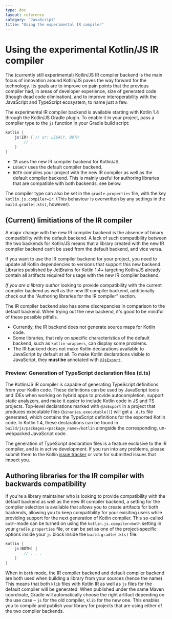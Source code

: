 ```yaml
---
type: doc
layout: reference
category: "JavaScript"
title: "Using the experimental IR compiler"
---
```

# Using the experimental Kotlin/JS IR compiler

The (currently still experimental) Kotlin/JS IR compiler backend is the main focus of innovation around Kotlin/JS paves the way forward for the technology. Its goals are to improve on pain points that the previous compiler had, in areas of developer experience, size of generated code (though dead code elimination), and to improve interoperability with the JavaScript and TypeScript ecosystem, to name just a few.

The experimental IR compiler backend is available starting with Kotlin 1.4 through the Kotlin/JS Gradle plugin. To enable it in your project, pass a compiler type to the `js` function in your Gradle build script:

<!--suppress ALL -->
<div class="sample" markdown="1" mode="groovy" theme="idea">

```groovy
kotlin {
    js(IR) { // or: LEGACY, BOTH
        // . . .
    }
}
```

</div>

- `IR` uses the new IR compiler backend for Kotlin/JS.
- `LEGACY` uses the default compiler backend.
- `BOTH` compiles your project with the new IR compiler as well as the default compiler backend. This is mainly useful for authoring libraries that are compatible with both backends, see below.

The compiler type can also be set in the `gradle.properties` file, with the key `kotlin.js.compiler=ir`. (This behaviour is overwritten by any settings in the `build.gradle(.kts)`, however).

## (Current) limitiations of the IR compiler

A major change with the new IR compiler backend is the absence of binary compatibility with the default backend. A lack of such compatibility between the two backends for Kotlin/JS means that a library created with the new IR compiler backend can’t be used from the default backend, and vice versa.

If you want to use the IR compiler backend for your project, you need to update all Kotlin dependencies to versions that support this new backend. Libraries published by JetBrains for Kotlin 1.4+ targeting Kotlin/JS already contain all artifacts required for usage with the new IR compiler backend.

*If you are a library author* looking to provide compatibility with the current compiler backend as well as the new IR compiler backend, additionally check out the “Authoring libraries for the IR compiler” section.

The IR compiler backend also has some discrepancies in comparison to the default backend. When trying out the new backend, it's good to be mindful of these possible pitfalls.
- Currently, the IR backend does not generate source maps for Kotlin code.
- Some libraries, that rely on specific characteristics of the default backend, such as `kotlin-wrappers`, can display some problems.
- The IR backend does not make Kotlin declarations available to JavaScript by default at all. To make Kotlin declarations visible to JavaScript, they **must be** annotated with [`@JsExport`](js-to-kotlin-interop.html#jsexport-annotation).

### Preview: Generation of TypeScript declaration files (d.ts)
The Kotlin/JS IR compiler is capable of generating TypeScript definitions from your Kotlin code. These definitions can be used by JavaScript tools and IDEs when working on hybrid apps to provide autocompletion, support static analyzers, and make it easier to include Kotlin code in JS and TS projects.
Top-level declarations marked with `@JsExport` in a project that produces executable files (`binaries.executable()`) will get a `.d.ts` file generated, which contains the TypeScript definitions for the exported Kotlin code.
In Kotlin 1.4, these declarations can be found in `build/js/packages/<package_name>/kotlin` alongside the corresponding, un-webpacked JavaScript code.

The generation of TypeScript declaration files is a feature exclusive to the IR compiler, and is in active development. If you run into any problems, please submit them to the Kotlin [issue tracker](https://youtrack.jetbrains.com/issues?q=%23%7BKJS:%20d.ts%20generation%7D) or vote for submitted issues that impact you. 

## Authoring libraries for the IR compiler with backwards compatibility

If you're a library maintainer who is looking to provide compatibility with the default backend as well as the new IR compiler backend, a setting for the compiler selection is available that allows you to create artifacts for both backends, allowing you to keep compatibility for your exisiting users while providing support for the next generation of Kotlin compiler. This so-called `both`-mode can be turned on using the `kotlin.js.compiler=both` setting in your `gradle.properties` file, or can be set as one of the project-specific options inside your `js` block inside the `build.gradle(.kts)` file:

```groovy
kotlin {
    js(BOTH) {
        // . . .
    }
}
```

When in `both` mode, the IR compiler backend and default compiler backend are both used when building a library from your sources (hence the name). This means that both `klib` files with Kotlin IR as well as `js` files for the default compiler will be generated. When published under the same Maven coordinate, Gradle will automatically choose the right artifact depending on the use case – `js` for the old compiler, `klib` for the new one. This enables you to compile and publish your library for projects that are using either of the two compiler backends.
